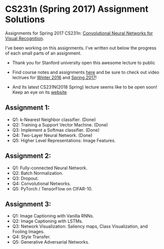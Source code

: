 # CS231n (Spring 2017) Assignment Solutions

Assignments for Spring 2017 CS231n: <a href="http://cs231n.stanford.edu/2017/">Convolutional Neural Networks for Visual Recognition</a>.

I've been working on this assignments. I've written out below the progress of each small parts of an assignment.

* Thank you for Stanford university open this awesome lecture to public

* Find course notes and assignments <a href="http://cs231n.stanford.edu/2017/">here</a> and be sure to check out video lectrues for <a href="http://cs231n.github.io/">Winter 2016</a> and <a href="http://cs231n.stanford.edu/2017/">Spring 2017</a>!
* And Its latest CS231N(2018 Spring) lecture seems like to be open soon! Keep an eye on its <a href="http://cs231n.stanford.edu/2018/">website</a>

## Assignment 1:
* Q1: k-Nearest Neighbor classifier. (Done)
* Q2: Training a Support Vector Machine. (Done)
* Q3: Implement a Softmax classifier. (Done)
* Q4: Two-Layer Neural Network. (Done)
* Q5: Higher Level Representations: Image Features. 
## Assignment 2:
* Q1: Fully-connected Neural Network. 
* Q2: Batch Normalization.
* Q3: Dropout.
* Q4: Convolutional Networks.
* Q5: PyTorch / TensorFlow on CIFAR-10. 
## Assignment 3:
* Q1: Image Captioning with Vanilla RNNs. 
* Q2: Image Captioning with LSTMs. 
* Q3: Network Visualization: Saliency maps, Class Visualization, and Fooling Images. 
* Q4: Style Transfer.
* Q5: Generative Adversarial Networks. 
